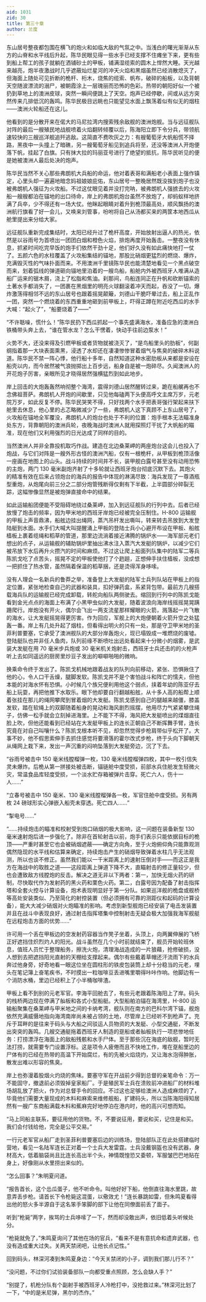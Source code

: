 ```yaml
---
aid: 1031
zid: 30
title: 第三十章
author: 兰度
---
```


东山居号整夜都包围在横飞的炮火和如临大敌的气氛之中。当浅白的曙光渐渐从东方的山脊和水平线后升起，陈华民眼见得一些水手已经支撑不住瘫坐下来，更有些到船上帮工的孩子就躺在洒铺砂土的甲板，铺满湿缆索的圆木上悍然大睡。天光越来越亮，炮半夜激战时几乎遮蔽灿烂星河的冲天火焰和黑烟虽然已经消散熄灭了，但海面上随处可见折断的桅杆、桁木，烧焦的缆索、帆布，破碎的船板，以及背朝天空随波漂流的溺尸，被朝霞涂上一层瑰丽而恐怖的色彩。热带的朝阳好似一个被扔到草地上的澳洲皮球，突然一瞬间便跳上了天空。炮声已经停歇，间或从远方突然传来几排低沉的轰鸣。陈华民极目远眺也只能望见水面上飘荡着似有似无的烟柱——澳洲火轮船还在这儿。

他看到的是分散开来在偌大的马尼拉湾内搜索残余敌舰的澳洲炮舰。当与远征舰队对阵的最后一艘殖民地战舰喷着火焰翻转倾覆以后，陈海阳立即下令分兵，带领航速较快的三艘巡洋舰追歼逃敌。这简直不费吹灰之力：有艘葡萄牙大帆船慌不择路，黑夜中一头撞上了暗礁，另一艘葡萄牙船见到追兵将至，还没等澳洲人开炮便落下帆，挂起了白旗。只有抹大拉的玛丽亚号进行了绝望的抵抗，陈华民听见的便是她被澳洲人最后处决的炮声。

陈华民当然不关心那些弗朗机大兵船的命运，他对着表哥和满船老小表面上强作镇定，心里头却一遍遍地暗念妈祖娘娘庇佑，东山居号一整晚居然既没挨到炮子也没被弗朗机人强征为火攻船。不过这仗眼见着并没打完呐，被弗朗机人强掳去的火攻船一艘艘都泊在锚地的出口待命，岸上的弗朗机炮台虽然不放炮了，却蚂蚁样地挤满了兵卒，少不得还有一场大仗。他眯起眼睛对着升到桅顶最高处，顺风飘扬的澳洲航行旗看了好一会儿，又唤来刘管事，吩咐将自己从汤都买来的两筐本地西瓜从舱里提出来分给大家。

远征舰队重新完成集结时，太阳已经升过了桅杆高度，开始放射出逼人的热光，依然是以谷雨号为首喷出一团团白烟和橙色火焰，排炮再度开始轰击。一整夜没有休息，抓紧时间吃完早饭的炮手们依然干劲十足，他们好久没有如此痛快地打一仗了。五颜六色的水柱覆盖了火攻船集结的锚地，那股比硝烟更猛烈的燃烧、爆炸，充满毁灭性的气味扑面而来。不用澳洲千里镜陈华民也能清楚地看见一个黑点破空而来，划着弧线的弹道砸向锚地里泊着的一艘鸟船，船舱内外被西班牙人堆满从造船厂运来的锯木屑，浇上了松脂和焦油。刹那间，鸟船连同正在升帆和砍断锚索的土著水手都消失了，一团裹在黑烟里的明亮火球翻滚着冲天而起，吞没了一切。爆炸激荡得相邻不远的东山居号也跟着摇晃颠簸，刘德山干脆吓晕过去，船上正乱作一团，突然一个燃烧着的东西重重地砸到前甲板上，吓得正蹲在附近吃西瓜的水手大喊：“起火了”，“船要烧着了——”

“不许聒噪，慌什么！”陈华民扔下西瓜抓起一个事先盛满海水，准备应急的澳洲白铁桶带头奔上去，“谁在管水龙？怎么干愣着，快动手往前边泵水！”

火势不大，还没来得及引燃甲板或者货物就被浇灭了，“是鸟船里头的肋板”，何副纲指着那一大块表面熏黑，浸透了水却还在凄凄惨惨冒着烟气与焦臭的破碎木料说道。陈华民不禁一阵心悸，他行船十多年，自然知道这种水密肋板从来都是安设在船壳以内，而今居然被气浪抛掷出上百步远，船身自是被一炮碎尽。久闻澳洲人的开花炮子厉害，亲眼所见才晓得居然强横猛烈到如此地步。

岸上回击的大炮轰轰然响彻整个海湾，震得刘德山居然醒转过来，跪在船艉再也不念佛祖菩萨。弗朗机人开炮的间歇里，只见他每磕两下头便高呼文主席万岁，元老院万岁，如此反复不停。陈华民哭笑不得，只好找两个水手把表哥强行架起来扶下舱里去休息，他心里的忐忑略微减少了一些，弗朗机人这下真顾不上东山居号了，火攻船在锚地全军覆没，弗朗机人的炮台也处于不利的位置：炮手根本无法瞄准身处东方，背靠朝阳的澳洲兵轮，夜晚海战时澳洲人就用探照灯干扰了大帆船的瞄准，现在他们又利用强烈的日光达成了同样的目的。

当然澳洲人并非全靠投机取巧作战。建造在北边桑莱岬的两座炮台这会儿也投入了炮战，与它们对阵是一艘外形古怪的澳洲汽船，仅有一根桅杆，从甲板到桅顶活像一座画在地图上的山头。战斗持续的时间并不长，装甲舰白露号甚至没有动用恐怖的主炮，两门 130 毫米副炮齐射了十多轮就让西班牙炮台彻底沉默下去。其炮火的精准有效在后来占领炮台的海兵的报告中体现的淋漓尽致：海兵发现了一尊酒瓶型重炮，从炮尾向前三分之二部分炮管残断得仅剩有下半截，上半圆部分碎裂无踪，这幅惨像显然是被炮弹直接命中的结果。

如此运输船团便能不受阻碍地绕过桑莱岬，加入到远征舰队的行列中去。后者已经放慢了炮击的频率，因为甲米地的西班牙岸炮已经被完全压制住。H-800 运输舰的甲板上声音鼎沸，船舷边挂出绳网，蒸汽吊杆发出嘶叫，转来转去吊放到大发登陆艇到水面。水手们大喊大叫提醒涌上甲板的登陆士兵小心避开布设在甲板、船舷樯板上裹着缆绳和稻草的管道，那里边流淌着接近沸腾的锅炉水——海军部元老们想出的点子，从运输舰的辅助锅炉里抽出沸水注入蒸汽大发艇的锅炉，以减少它们被吊放下水后再升火攒汽的时间和麻烦。不过这让爬上船面列队集中的陆军二等兵陈凯戈吃了点苦头，摇晃不定的甲板使他打了个趔趄，正想伸手扶住樯板，没成想一把抓住了热水管，虽然隔着保温的稻草捆，还是烫得浑身哆嗦。

没有人理会一名新兵的鲁莽之举，准备登上大发艇的陆军士兵列队站在甲板上的指定位置，紧张地检查自己的武器和装具，扣好弹药盒，系紧背包带。最前方几艘搭载海兵队的运输舰已经完成卸载，转舵向船队两侧驶去。缩回到行列中的陈凯戈能看到金光点点的海面上布满了小黑甲虫似的大发艇，随着波浪向海岸线摇摇晃晃蹒跚爬行。岸炮没有开火，偶尔会飞出一两支流星那样耀眼的火箭，溅落起一片飞散的海水，让大发艇摇晃得更厉害。作为回应，军舰上的大炮便朝着火箭升空之处猛轰一番。岸上有几处升起了烟柱，但看得出明火的只有一处，那是守卫甲米地的圣菲利普要塞，它承受了澳洲舰队的大部分岸轰炮火，现已塌毁成一堆燃烧的废墟。登陆艇队也并非任人鱼肉，队列前缘不断喷吐出远处看起来十分微小的烟雾，是武装大发艇在用 70 毫米步兵炮或 30 毫米机关炮射击，西班牙士兵还击的的火枪声听上去如同遥远的厨房里炒豆子发出的噼噼啪啪的微响。

换乘命令终于发出了。陈凯戈机械地跟着战友的队列向前移动，紧张、恐惧揪住了他的心，令人口干舌燥，腿脚发软。陈凯戈并不是个害怕战斗和阵亡的懦夫，但他本能的对海水怀有恐惧。小时候几个族兄便利用他这个弱点，挟着年幼的陈亚仔去船上玩耍，再把他推下水取乐。眼下他却要自行翻越船舷，从十多人高的船帮上顺着张挂在那儿的绳网攀爬到冒着烟的大发艇。陈凯戈感到自己的腿越来越僵，膝盖发软，踏在软绳上的双脚随着船身的晃动和海风剧烈摇摆，他用尽力气紧紧攀住绳子，仿佛一松手就会立刻掉进海里。上不能下不得，海风把大发艇喷出的煤烟直往脸上吹，但他还能看到已经站在大发艇甲板上的连长正朝自己不断挥舞手臂，连长究竟在对自己叫嚷什么？陈凯戈根本听不见，却忽然觉得步枪肩带似乎松开了。大事不妙，他不假思索伸手去抓住感觉将要滑落的霍尔改式步枪，终于头向下脚朝天从绳网上栽下来，发出一声沉重的闷响坠落到大发艇旁边，沉了下去。

“谷雨号被击中 150 毫米线膛榴弹一枚，130 毫米线膛榴弹四枚，其中一枚引信失灵未爆炸。后桅从第一拼接处被击断，锚链舱中度受损，前部水兵住舱发生轻微火灾，常温食品库轻度受损，一个淡水贮存箱被弹片击穿。死亡六人，伤十一人……”

“立春号被击中 150 毫米、130 毫米线膛榴弹各一枚，军官住舱中度受损。另有两枚 24 磅球形实心弹嵌入船壳未穿透。死亡四人……”

“掣电号……”

“……持续炮击的瞄准和校射受到炮口硝烟的极大影响，这一问题在装备新型 130 毫米速射炮后进一步强化了。除非在首轮射击以前，炮手们表示只能依据目标的桅顶——严重时甚至它也会被硝烟遮蔽——确定方向角，至于火炮俯仰角只能靠观测偶然隐现的水平线和估算来确定，持续炮击产生的硝烟导致弹着水柱几乎无法观测，所以也谈不修正。虽然我们能以一千米距离上的速射压倒对手——而这正是我方在海战中的取胜之道——这段距离上弹道下降不大，直瞄射击的修正量较少，但也会遭致敌方线膛炮的反击。解决之道无非以下两者：第一，加快无烟火药的研制，尽快取代作为发射药的黑火药和栗色火药。第二，白露号因为配备了射击指挥塔和全套火控与计算设备，炮术表现明显好于第一分队。如果巡洋舰的桅盘或舰桥等高处安装类似、乃至简化的射控装置（但必须拥有可靠的测距仪和起码的计算设备），能大大减少硝烟对火炮瞄准的影响。考虑到新型舰炮已经安装了电击发装置并且在战斗中表现良好，通过射击指挥塔集中控制射击无疑会极大加强我海军舰艇在远程炮击方面的优势……”

许可用一个丢在甲板边的空发射药容器当作凳子坐着，头顶上，向两翼伸展的飞桥正好遮挡住炽烈灼人的阳光。战斗虽然在几个小时前就结束了，舰员开始轮班休息，值班人员忙于整理船务，擦洗火炮，清理海战造成的一片狼藉，抢修破损，没人想到去把遮挡阳光直射的天棚给支撑起来。偶尔有些戴着草帽还汗流雨下的水兵奔过他身旁，好奇地看一眼这位坐在圆柱形的铁皮包装筒上却十分稳当的元老，埋头在笔记簿上奋笔疾书，不时摸出一粒咖啡豆丢进嘴里嚼得咔咔作响。他脚边有一个消防水桶，里边已经积上了小半桶咖啡渣。

甲板上看不到别的元老军官。李海平回舱去了，有些元老跟着陈海阳上了岸。码头的栈桥两边现在停满了舢板和各式小型船艇。大型船舶泊锚在海湾里，H-800 运输船聚集在桑莱岬与甲米地之间的卡纳考湾，舰队则在南方的巴科尔湾下锚，舰炮依然充满威慑地指向海湾南岸尚未被占领的土地，尽管岸上已经听不到枪声了。充斥于耳畔的是往来于码头与大船之间驳运人员物资的大发艇、小型交通艇，不断发出突突的轰鸣。几艘交通艇拖着西班牙人制造的趸船或者舢板执行一项悲惨地任务：打捞漂浮在海面上的敌船残骸和水手尸体。至于那些沉在海底的敌舰，暂时无法打捞，就需要专门设置浮标。这是项令人疲倦而且不快地工作，堆在趸船里边的尸体有的已经在热带的高温下开始腐烂，有的先被火焰烧灼，又让海水泡得肿胀，散发出难以形容的焦臭。

岸上也弥漫着股烟火灼烧的焦味。要塞守军在开战前夕得到总督的亲笔命令：万一不能固守，撤退前必须毁掉皇家船厂。于是殖民军士兵在溃败前冲进船厂的材料堆场胡乱放了把火，作为对总督手令的回应。不过这也足够给澳洲人造成麻烦的了，毕竟他们需要大量现成的木料和麻索来维修舰船，扩建码头，所以当陈海阳得知居然有一艘广东商船满载木料和蕉麻完好地停泊在港内时，他的高兴可想而知。

“马上同船主联系，要征用他的货物。不，不要说征用，要说和买，记住是和买。我们会付钱给他，完全是公平交易。”

一行元老军官从船厂走到圣菲利普要塞后边的训练场，登陆部队正在此处搭建临时营地，看见一名陆军连长正对着一个士兵大发雷霆。士兵没戴钢盔也没有武器，身材高大，低着脑袋尚且比连长高出半个头，神情既惶恐又委顿，军服皱巴巴地贴在身上，好像刚从水里捞出来似的。

“怎么回事？”朱明夏问道。

“报告首长，这个怂瓜蛋子，他不听命令。叫他好好下船，他倒直往海水里跳，故意弄丢步枪。请首长下令枪毙这混蛋，以儆效尤！”连长暴跳如雷，但朱鸣夏看得出他的怒火多半源自于这名笨手笨脚的部下让他在同僚面前丢了面子。

听到“枪毙”两字，挨骂的士兵哆嗦了一下，然而却没敢出声，依旧低着头听候处分。

“枪毙就免了，”朱鸣夏询问了其他在场的官兵，“看来不是有意抗命和遗弃武器，也没有造成重大过失。关两天禁闭吧，让他长点记性。”

回到码头，林深河凑到朱鸣夏身边：“今天关禁闭的小子，调到我们那儿行不？”

“没问题，不过你们试验装备部队一向都受重点照顾，怎么会缺人手？”

“别提了，机枪分队有个副射手被西班牙人冷枪打中，没抢救过来。”林深河比划了一下，“中的是米尼弹，黑尔的杰作。”
